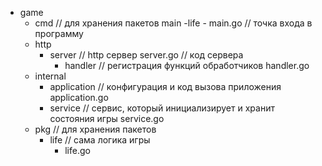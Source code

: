 - game
	- cmd // для хранения пакетов main
		-life
			- main.go // точка входа в программу
	- http
		- server // http сервер
			server.go // код сервера
			- handler  // регистрация функций обработчиков
				handler.go
	- internal
		- application  // конфигурация и код вызова приложения
			application.go
		- service // сервис, который инициализирует и хранит состояния игры
			service.go
	- pkg // для хранения пакетов
		- life // сама логика игры
			- life.go